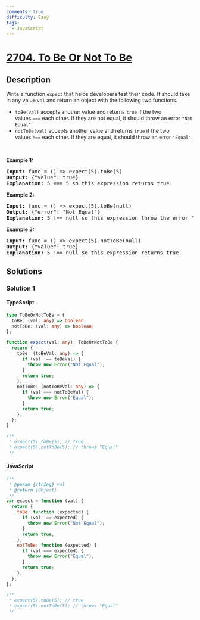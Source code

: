 ```yaml
---
comments: true
difficulty: Easy
tags:
  - JavaScript
---
```


<!-- problem:start -->

# [2704. To Be Or Not To Be](https://leetcode.com/problems/to-be-or-not-to-be)


## Description

<!-- description:start -->

<p>Write a function&nbsp;<code>expect</code> that helps developers test their code. It should take in any value&nbsp;<code>val</code>&nbsp;and return an object with the following two functions.</p>

<ul>
	<li><code>toBe(val)</code>&nbsp;accepts another value and returns&nbsp;<code>true</code>&nbsp;if the two values&nbsp;<code>===</code>&nbsp;each other. If they are not equal, it should throw an error&nbsp;<code>&quot;Not Equal&quot;</code>.</li>
	<li><code>notToBe(val)</code>&nbsp;accepts another value and returns&nbsp;<code>true</code>&nbsp;if the two values&nbsp;<code>!==</code>&nbsp;each other. If they are equal, it should throw an error&nbsp;<code>&quot;Equal&quot;</code>.</li>
</ul>

<p>&nbsp;</p>
<p><strong class="example">Example 1:</strong></p>

<pre>
<strong>Input:</strong> func = () =&gt; expect(5).toBe(5)
<strong>Output:</strong> {&quot;value&quot;: true}
<strong>Explanation:</strong> 5 === 5 so this expression returns true.
</pre>

<p><strong class="example">Example 2:</strong></p>

<pre>
<strong>Input:</strong> func = () =&gt; expect(5).toBe(null)
<strong>Output:</strong> {&quot;error&quot;: &quot;Not Equal&quot;}
<strong>Explanation:</strong> 5 !== null so this expression throw the error &quot;Not Equal&quot;.
</pre>

<p><strong class="example">Example 3:</strong></p>

<pre>
<strong>Input:</strong> func = () =&gt; expect(5).notToBe(null)
<strong>Output:</strong> {&quot;value&quot;: true}
<strong>Explanation:</strong> 5 !== null so this expression returns true.
</pre>

<!-- description:end -->

## Solutions

<!-- solution:start -->

### Solution 1

<!-- tabs:start -->

#### TypeScript

```ts
type ToBeOrNotToBe = {
  toBe: (val: any) => boolean;
  notToBe: (val: any) => boolean;
};

function expect(val: any): ToBeOrNotToBe {
  return {
    toBe: (toBeVal: any) => {
      if (val !== toBeVal) {
        throw new Error("Not Equal");
      }
      return true;
    },
    notToBe: (notToBeVal: any) => {
      if (val === notToBeVal) {
        throw new Error("Equal");
      }
      return true;
    },
  };
}

/**
 * expect(5).toBe(5); // true
 * expect(5).notToBe(5); // throws "Equal"
 */
```

#### JavaScript

```js
/**
 * @param {string} val
 * @return {Object}
 */
var expect = function (val) {
  return {
    toBe: function (expected) {
      if (val !== expected) {
        throw new Error("Not Equal");
      }
      return true;
    },
    notToBe: function (expected) {
      if (val === expected) {
        throw new Error("Equal");
      }
      return true;
    },
  };
};

/**
 * expect(5).toBe(5); // true
 * expect(5).notToBe(5); // throws "Equal"
 */
```

<!-- tabs:end -->

<!-- solution:end -->

<!-- problem:end -->
